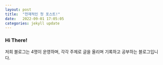 ```yaml
---
layout: post
title:  "천재적인 첫 포스트!"
date:   2022-09-01 17:05:05
categories: jekyll update
---
```


### Hi There!

저희 블로그는 4명이 운영하며, 각각 주제로 글을 올리며 기록하고 공부하는 블로그입니다.
